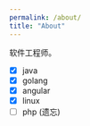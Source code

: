 ```yaml
---
permalink: /about/
title: "About"
---
```


软件工程师。
- [x] java
- [x] golang
- [x] angular
- [x] linux
- [ ] php (遗忘)